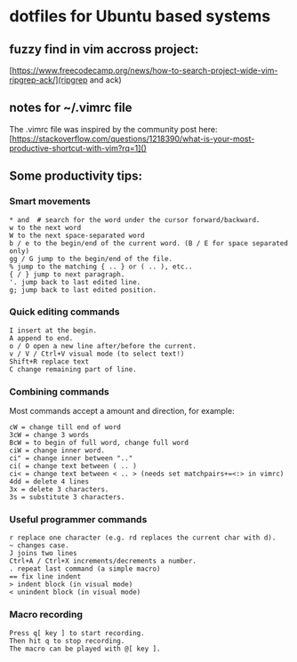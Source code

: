 # dotfiles for Ubuntu based systems

## fuzzy find in vim accross project:
[https://www.freecodecamp.org/news/how-to-search-project-wide-vim-ripgrep-ack/](ripgrep and ack)

## notes for ~/.vimrc file
The .vimrc file was inspired by the community post here:
[https://stackoverflow.com/questions/1218390/what-is-your-most-productive-shortcut-with-vim?rq=1]()

## Some productivity tips:

  ### Smart movements

    * and  # search for the word under the cursor forward/backward.
    w to the next word
    W to the next space-separated word
    b / e to the begin/end of the current word. (B / E for space separated only)
    gg / G jump to the begin/end of the file.
    % jump to the matching { .. } or ( .. ), etc..
    { / } jump to next paragraph.
    '. jump back to last edited line.
    g; jump back to last edited position.


  ### Quick editing commands

    I insert at the begin.
    A append to end.
    o / O open a new line after/before the current.
    v / V / Ctrl+V visual mode (to select text!)
    Shift+R replace text
    C change remaining part of line.


  ### Combining commands

  Most commands accept a amount and direction, for example:

    cW = change till end of word
    3cW = change 3 words
    BcW = to begin of full word, change full word
    ciW = change inner word.
    ci" = change inner between ".."
    ci( = change text between ( .. )
    ci< = change text between < .. > (needs set matchpairs+=<:> in vimrc)
    4dd = delete 4 lines
    3x = delete 3 characters.
    3s = substitute 3 characters.


  ### Useful programmer commands

    r replace one character (e.g. rd replaces the current char with d).
    ~ changes case.
    J joins two lines
    Ctrl+A / Ctrl+X increments/decrements a number.
    . repeat last command (a simple macro)
    == fix line indent
    > indent block (in visual mode)
    < unindent block (in visual mode)


  ### Macro recording

    Press q[ key ] to start recording.
    Then hit q to stop recording.
    The macro can be played with @[ key ].
